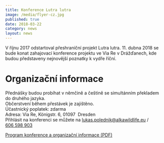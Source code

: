 ```yaml
---
title: Konference Lutra lutra
image: /media/flyer-cz.jpg
published: true
date: 2018-03-22
category: news
layout: news
---
```

V říjnu 2017 odstartoval přeshraniční projekt Lutra lutra. 11. dubna
2018 se bude konat zahajovací konference projektu ve Via Re
v Drážďanech, kde budou představeny nejnovější poznatky k vydře říční.

# Organizační informace

Přednášky budou probíhat v němčině a češtině se simultánním překladem do
druhého jazyka.  
Občerstvení během přestávek je zajištěno.  
Účastnický poplatek: zdarma  
Adresa: Via Re, Königstr. 6, 01097  Dresden  
Přihlásit na konferenci se můžete na
[lukas.polednik@alkawildlife.eu](mailto:lukas.polednik@alkawildlife.eu)
/ [606 598 903](tel:+420-606-598-903)

[Program konference a organizační informace (PDF)](/media/konference_lutra-lutra_program.pdf)
